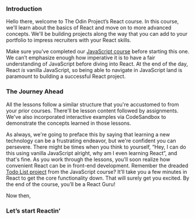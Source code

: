 ### Introduction

Hello there, welcome to The Odin Project’s React course. In this course, we'll learn about the basics of React and move on to more advanced concepts. We'll be building projects along the way that you can add to your portfolio to impress recruiters with your React skills.

Make sure you’ve completed our [JavaScript course](https://www.theodinproject.com/paths/full-stack-javascript/courses/javascript) before starting this one. We can’t emphasize enough how imperative it is to have a fair understanding of JavaScript before diving into React. At the end of the day, React *is* vanilla JavaScript, so being able to navigate in JavaScript land is paramount to building a successful React project.

### The Journey Ahead

All the lessons follow a similar structure that you're accustomed to from your prior courses. There'll be lesson content followed by assignments. We've also incorporated interactive examples via CodeSandbox to demonstrate the concepts learned in those lessons.

As always, we're going to preface this by saying that learning a new technology can be a frustrating endeavor, but we're confident you can persevere. There might be times when you think to yourself, “Hey, I can do this using vanilla JavaScript alright, why am I even learning React”, and that's fine. As you work through the lessons, you'll soon realize how convenient React can be in front-end development. Remember the dreaded [Todo List project](https://www.theodinproject.com/lessons/node-path-javascript-todo-list) from the JavaScript course? It’ll take you a few minutes in React to get the core functionality down. That will surely get you excited. By the end of the course, you’ll be a React Guru!

Now then,

### Let’s start Reactin’
